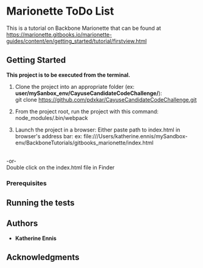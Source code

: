 # Marionette ToDo List 

This is a tutorial on Backbone Marionette that can be found at https://marionette.gitbooks.io/marionette-guides/content/en/getting_started/tutorial/firstview.html

## Getting Started

**This project is to be executed from the terminal.**
1. Clone the project into an appropriate folder (ex: **user/mySanbox_env/CayuseCandidateCodeChallenge/**): <br />git clone https://github.com/pdxkar/CayuseCandidateCodeChallenge.git

2. From the project root, run the project with this command:<br/>
node_modules/.bin/webpack

3. Launch the project in a browser:
Either paste path to index.html in browser's address bar:
ex: file:///Users/katherine.ennis/mySandbox-env/BackboneTutorials/gitbooks_marionette/index.html
<br />
-or-
<br />
Double click on the index.html file in Finder 

### Prerequisites


## Running the tests

## Authors

* **Katherine Ennis**

## Acknowledgments
